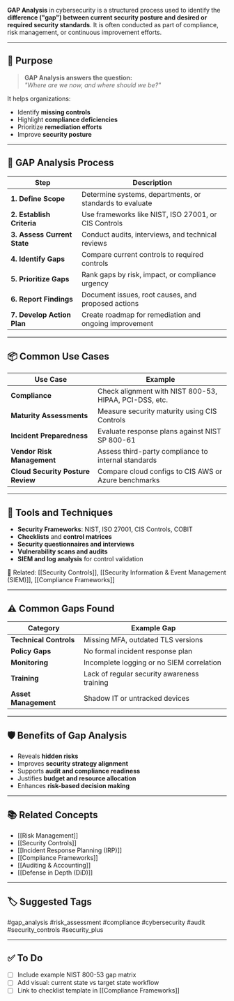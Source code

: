**GAP Analysis** in cybersecurity is a structured process used to identify the **difference ("gap") between current security posture and desired or required security standards**. It is often conducted as part of compliance, risk management, or continuous improvement efforts.

---

## 🎯 Purpose

> **GAP Analysis answers the question:**  
> _"Where are we now, and where should we be?"_

It helps organizations:
- Identify **missing controls**
- Highlight **compliance deficiencies**
- Prioritize **remediation efforts**
- Improve **security posture**

---

## 🧱 GAP Analysis Process

| Step                      | Description                                                       |
|---------------------------|-------------------------------------------------------------------|
| **1. Define Scope**        | Determine systems, departments, or standards to evaluate          |
| **2. Establish Criteria**  | Use frameworks like NIST, ISO 27001, or CIS Controls               |
| **3. Assess Current State**| Conduct audits, interviews, and technical reviews                 |
| **4. Identify Gaps**       | Compare current controls to required controls                     |
| **5. Prioritize Gaps**     | Rank gaps by risk, impact, or compliance urgency                  |
| **6. Report Findings**     | Document issues, root causes, and proposed actions                |
| **7. Develop Action Plan** | Create roadmap for remediation and ongoing improvement            |

---

## 📦 Common Use Cases

| Use Case                           | Example                                                   |
|------------------------------------|------------------------------------------------------------|
| **Compliance**                     | Check alignment with NIST 800-53, HIPAA, PCI-DSS, etc.     |
| **Maturity Assessments**           | Measure security maturity using CIS Controls               |
| **Incident Preparedness**          | Evaluate response plans against NIST SP 800-61             |
| **Vendor Risk Management**         | Assess third-party compliance to internal standards        |
| **Cloud Security Posture Review**  | Compare cloud configs to CIS AWS or Azure benchmarks       |

---

## 🧰 Tools and Techniques

- **Security Frameworks**: NIST, ISO 27001, CIS Controls, COBIT
- **Checklists** and **control matrices**
- **Security questionnaires and interviews**
- **Vulnerability scans and audits**
- **SIEM and log analysis** for control validation

📎 Related: [[Security Controls]], [[Security Information & Event Management (SIEM)]], [[Compliance Frameworks]]

---

## ⚠️ Common Gaps Found

| Category               | Example Gap                                                 |
|------------------------|-------------------------------------------------------------|
| **Technical Controls** | Missing MFA, outdated TLS versions                          |
| **Policy Gaps**        | No formal incident response plan                            |
| **Monitoring**         | Incomplete logging or no SIEM correlation                   |
| **Training**           | Lack of regular security awareness training                 |
| **Asset Management**   | Shadow IT or untracked devices                              |

---

## 🛡 Benefits of Gap Analysis

- Reveals **hidden risks**
- Improves **security strategy alignment**
- Supports **audit and compliance readiness**
- Justifies **budget and resource allocation**
- Enhances **risk-based decision making**

---

## 📚 Related Concepts

- [[Risk Management]]
- [[Security Controls]]
- [[Incident Response Planning (IRP)]]
- [[Compliance Frameworks]]
- [[Auditing & Accounting]]
- [[Defense in Depth (DiD)]]

---

## 🏷 Suggested Tags

#gap_analysis #risk_assessment #compliance #cybersecurity #audit #security_controls #security_plus

---

## ✅ To Do

- [ ] Include example NIST 800-53 gap matrix
- [ ] Add visual: current state vs target state workflow
- [ ] Link to checklist template in [[Compliance Frameworks]]
